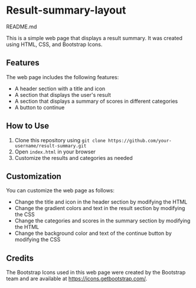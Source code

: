 # Result-summary-layout
README.md

This is a simple web page that displays a result summary. It was created using HTML, CSS, and Bootstrap Icons.

## Features

The web page includes the following features:

- A header section with a title and icon
- A section that displays the user's result
- A section that displays a summary of scores in different categories
- A button to continue

## How to Use

1. Clone this repository using `git clone https://github.com/your-username/result-summary.git`
2. Open `index.html` in your browser
3. Customize the results and categories as needed

## Customization

You can customize the web page as follows:

- Change the title and icon in the header section by modifying the HTML
- Change the gradient colors and text in the result section by modifying the CSS
- Change the categories and scores in the summary section by modifying the HTML
- Change the background color and text of the continue button by modifying the CSS

## Credits

The Bootstrap Icons used in this web page were created by the Bootstrap team and are available at https://icons.getbootstrap.com/.
